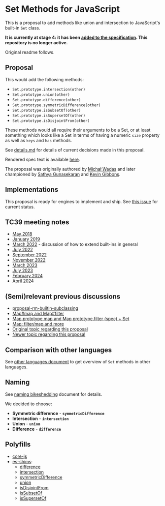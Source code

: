 # Set Methods for JavaScript

This is a proposal to add methods like union and intersection to JavaScript's built-in `Set` class.

**It is currently at stage 4: it has been [added to the specification](https://github.com/tc39/ecma262/pull/3306). This repository is no longer active.**

Original readme follows.

## Proposal

This would add the following methods:

  * `Set.prototype.intersection(other)`
  * `Set.prototype.union(other)`
  * `Set.prototype.difference(other)`
  * `Set.prototype.symmetricDifference(other)`
  * `Set.prototype.isSubsetOf(other)`
  * `Set.prototype.isSupersetOf(other)`
  * `Set.prototype.isDisjointFrom(other)`

These methods would all require their arguments to be a Set, or at least something which looks like a Set in terms of having a numeric `size` property as well as `keys` and `has` methods.

See [details.md](./details.md) for details of current decisions made in this proposal.

Rendered spec text is available [here](https://tc39.es/proposal-set-methods/).

The proposal was originally authored by [Michał Wadas](https://github.com/Ginden) and later championed by [Sathya Gunasekaran](https://github.com/gsathya) and [Kevin Gibbons](https://github.com/bakkot).

## Implementations

This proposal is ready for engines to implement and ship. See [this issue](https://github.com/tc39/proposal-set-methods/issues/78) for current status.

## TC39 meeting notes

* [May 2018](https://github.com/tc39/notes/blob/8711614630f631cb51dfb803caa087bedfc051a3/meetings/2018-05/may-22.md#set-methods)
* [January 2019](https://github.com/tc39/notes/blob/8711614630f631cb51dfb803caa087bedfc051a3/meetings/2019-01/jan-29.md#update-on-set-methods)
* [March 2022](https://github.com/tc39/notes/blob/6f7e075341e435f22777b07a3ee5141442d2d8a7/meetings/2022-03/mar-31.md#extending-built-ins) - discussion of how to extend built-ins in general
* [July 2022](https://github.com/tc39/notes/blob/6f7e075341e435f22777b07a3ee5141442d2d8a7/meetings/2022-07/jul-20.md#set-methods-how-to-access-properties-of-the-argument)
* [September 2022](https://github.com/tc39/notes/blob/65a82252aa14c273082e7687c6712bb561bc087a/meetings/2022-09/sep-14.md#set-methods-part-iii)
* [November 2022](https://github.com/tc39/notes/blob/36635060482b1b27bcaff3c950dd9f7b31492dab/meetings/2022-11/nov-30.md#set-methods)
* [March 2023](https://github.com/tc39/notes/blob/604156b02e312ea2ebd119518fa383efdfb1e646/meetings/2023-03/mar-21.md#set-methods-what-to-do-about-intersection-order)
* [July 2023](https://github.com/tc39/notes/blob/604156b02e312ea2ebd119518fa383efdfb1e646/meetings/2023-07/july-12.md#set-methods-deferring-callability-check--handling-negative-sizes)
* [February 2024](https://github.com/tc39/notes/blob/604156b02e312ea2ebd119518fa383efdfb1e646/meetings/2024-02/feb-6.md#set-methods-bugfix-and-update)
* [April 2024](https://github.com/tc39/notes/blob/HEAD/meetings/2024-04/april-08.md#set-methods-for-stage-4)

## (Semi)relevant previous discussions

* [proposal-rm-builtin-subclassing](https://github.com/tc39/proposal-rm-builtin-subclassing)
* [Map#map and Map#filter](https://github.com/tc39/ecma262/pull/13)
* [Map.prototype.map and Map.prototype.filter (spec) + Set](https://esdiscuss.org/notes/2014-11-19)
* [Map: filter/map and more](https://esdiscuss.org/topic/map-filter-map-and-more)
* [Original topic regarding this proposal](https://esdiscuss.org/topic/new-set-prototype-methods)
* [Newer topic regarding this proposal](https://esdiscuss.org/topic/new-set-methods-again)


## Comparison with other languages

See [other languages document](./other-languages.md) to get overview of `Set` methods in other languages.

## Naming

See [naming bikeshedding](./name-bikeshedding.md) document for details.

We decided to choose:

* **Symmetric difference** - **`symmetricDifference`**
* **Intersection** - **`intersection`**
* **Union** - **`union`**
* **Difference** - **`difference`**

## Polyfills

 - [core-js](https://github.com/zloirock/core-js#new-set-methods)
 - [es-shims](https://github.com/es-shims):
   - [difference](https://npmjs.com/set.prototype.difference)
   - [intersection](https://npmjs.com/set.prototype.intersection)
   - [symmetricDifference](https://npmjs.com/set.prototype.symmetricdifference)
   - [union](https://npmjs.com/set.prototype.union)
   - [isDisjointFrom](https://npmjs.com/set.prototype.isdisjointfrom)
   - [isSubsetOf](https://npmjs.com/set.prototype.issubsetof)
   - [isSupersetOf](https://npmjs.com/set.prototype.issupersetof)
